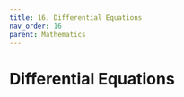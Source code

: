 ```yaml
---
title: 16. Differential Equations
nav_order: 16
parent: Mathematics
---
```

# Differential Equations
